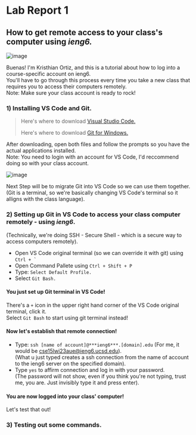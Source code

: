 # Lab Report 1

## How to get remote access to your class's computer using ***ieng6.***

![image](https://user-images.githubusercontent.com/122419405/212500401-3d154f70-efa4-48fa-81aa-8fe2d4eab585.png)

Buenas! I'm Kristhian Ortiz, and this is a tutorial about how to log into a course-specific account on ieng6.  
You'll have to go through this process every time you take a new class that requires you to access their computers remotely.  
Note: Make sure your class account is ready to rock!

### 1) Installing VS Code and Git.

> Here's where to download [Visual Studio Code.](https://code.visualstudio.com/)
> 
> Here's where to download [Git for Windows.](https://gitforwindows.org/)

After downloading, open both files and follow the prompts so you have the actual applications installed.  
Note: You need to login with an account for VS Code, I'd reccommend doing so with your class account.

![image](https://user-images.githubusercontent.com/122419405/212501909-892b0b1a-667b-470e-8e68-253c75076278.png)


Next Step will be to migrate Git into VS Code so we can use them together.  
(Git is a terminal, so we're basically changing VS Code's terminal so it alligns with the class language).


### 2) Setting up Git in VS Code to access your class computer remotely - using ***ieng6***.

(Technically, we're doing SSH - Secure Shell - which is a secure way to access computers remotely).  
* Open VS Code original terminal (so we can override it with git) using ``Ctrl + ` ``
* Open Command Pallete using `Ctrl + Shift + P`
* Type: `Select Default Profile.`
* Select `Git Bash.`

#### You just set up Git terminal in VS Code!  
There's a `+` icon in the upper right hand corner of the VS Code original terminal, click it.  
Select `Git Bash` to start using git terminal instead!

#### Now let's establish that remote connection!  
* Type: `ssh [name of account]@***ieng6***.[domain].edu` (For me, it would be cse15lwi23aue@ieng6.ucsd.edu).  
(What u just typed creates a ssh connection from the name of account to the ieng6 server on the specified domain).  
* Type `yes` to affirm connection and log in with your password.  
(The password will not show, even if you think you're not typing, trust me, you are. Just invisibly type it and press enter).

#### You are now logged into your class' computer!  
Let's test that out!

### 3) Testing out some commands.


